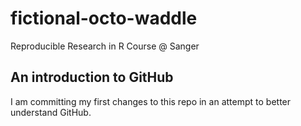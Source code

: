 # fictional-octo-waddle
Reproducible Research in R Course @ Sanger

## An introduction to GitHub
I am committing my first changes to this repo in an attempt to better understand GitHub.
